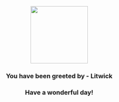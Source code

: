 <p align="center">
    <img src="https://raw.githubusercontent.com/PokeAPI/sprites/master/sprites/pokemon/607.png" width="150" height="150">
</p>
<h3 align="center">You have been greeted by - <b>Litwick</b></h3>
<h3 align="center">Have a wonderful day!</h3>

